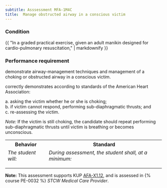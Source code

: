 ```yaml
---
subtitle: Asssessment MFA-1M4C
title:  Manage obstructed airway in a conscious victim
---
```




### Condition

{{ "In a graded practical exercise, given an adult manikin designed for cardio-pulmonary resuscitation," | markdownify }}

### Performance requirement 

<table width='100%' class='Guidelines'>
 <thead>
 <tr>
     <th class='thirty'>Behavior</th>
     <th class='seventy'>Standard</th>
 </tr>
 <tr>
     <td><em>The student will:</em></td>
     <td><em>During assessment, the student shall, at a minimum:</em></td>
 </tr>
 </thead>
 <tbody>


<!--rowstart-->

demonstrate airway-management techniques and management of a choking or obstructed airway in a conscious victim.

<!--cellbreak-->

correctly demonstrates according to standards of the American Heart Association:

a. asking the victim whether he or she is choking;  
b. if victim cannot respond, performing sub-diaphragmatic thrusts; and  
c. re-assessing the victim.

*Note:*  If the victim is still choking, the candidate should repeat performing sub-diaphragmatic thrusts until victim is breathing or becomes unconscious.

<!--rowend-->


 </tbody>
 </table>



*****

**Note:** This assessment supports KUP [AFA-X1.12]({{site.baseurl}}/tables/641.html#AFA-X1.12), and is assessed in  {% course  PE-0032 %}  *STCW Medical Care Provider*. 


